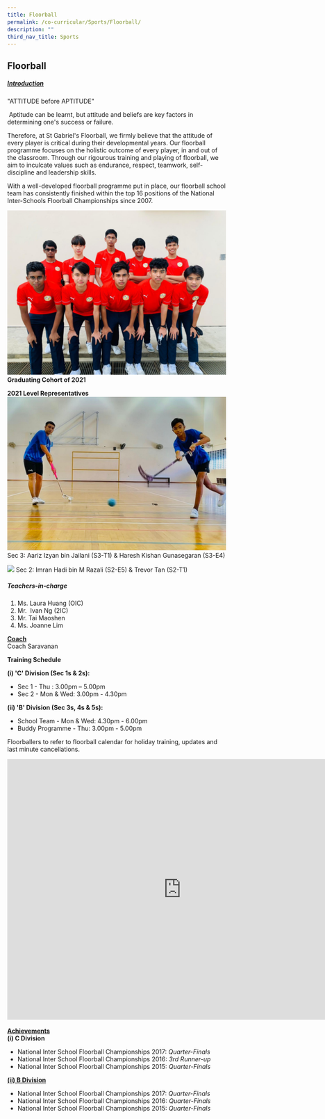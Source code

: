 ```yaml
---
title: Floorball
permalink: /co-curricular/Sports/Floorball/
description: ""
third_nav_title: Sports
---
```

## Floorball 

##### <u>Introduction</u>

"ATTITUDE before APTITUDE"

 Aptitude can be learnt, but attitude and beliefs are key factors in determining one's success or failure.   

Therefore, at St Gabriel's Floorball, we firmly believe that the attitude of every player is critical during their developmental years. Our floorball programme focuses on the holistic outcome of every player, in and out of the classroom. Through our rigourous training and playing of floorball, we aim to inculcate values such as endurance, respect, teamwork, self-discipline and leadership skills. 

With a well-developed floorball programme put in place, our floorball school team has consistently finished within the top 16 positions of the National Inter-Schools Floorball Championships since 2007.

![](/images/Graduating%20Cohort%20of%202021.png)
**Graduating Cohort of 2021**

**2021 Level Representatives**
![](/images/2021%20Level%20Representatives.png)
Sec 3: Aariz Izyan bin Jailani (S3-T1) & Haresh Kishan Gunasegaran (S3-E4)

![](/images/S2.png)
Sec 2: Imran Hadi bin M Razali (S2-E5) & Trevor Tan (S2-T1)

##### Teachers-in-charge

1. Ms. Laura Huang (OIC)<br>
2. Mr.  Ivan Ng (2IC) <br>
3. Mr. Tai Maoshen <br>
4. Ms. Joanne Lim


**<u>Coach</u>**<br>
Coach Saravanan

  

**Training Schedule**

**(i) 'C' Division (Sec 1s & 2s):**

*   Sec 1 - Thu : 3.00pm – 5.00pm
*   Sec 2 - Mon & Wed: 3.00pm - 4.30pm

**(ii) 'B' Division (Sec 3s, 4s & 5s):**

*   School Team - Mon & Wed: 4.30pm - 6.00pm
*   Buddy Programme - Thu: 3.00pm - 5.00pm

Floorballers to refer to floorball calendar for holiday training, updates and last minute cancellations.

<iframe src="https://calendar.google.com/calendar/embed?src=c_rnuv42e4idoifn747q4sce0ju4%40group.calendar.google.com&ctz=Asia%2FSingapore" style="border: 0" width="800" height="600" frameborder="0" scrolling="no"></iframe>

**<u>Achievements</u>**<br>
**(i) C Division**

*   National Inter School Floorball Championships 2017: _Quarter-Finals_
*   National Inter School Floorball Championships 2016: _3rd Runner-up_
*   National Inter School Floorball Championships 2015: _Quarter-Finals_

  

**<u>(ii) B Division</u>**

*   National Inter School Floorball Championships 2017: _Quarter-Finals_
*   National Inter School Floorball Championships 2016: _Quarter-Finals_
*   National Inter School Floorball Championships 2015: _Quarter-Finals_
